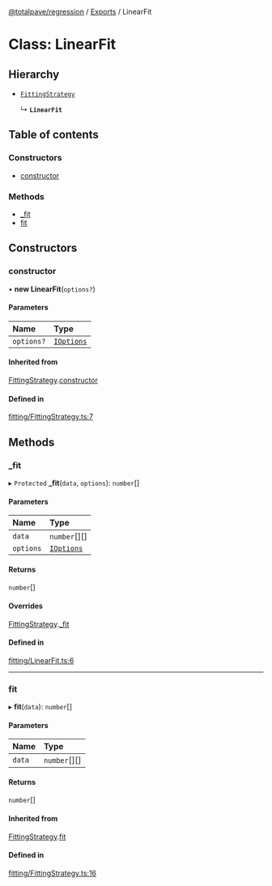 [@totalpave/regression](../README.md) / [Exports](../modules.md) / LinearFit

# Class: LinearFit

## Hierarchy

- [`FittingStrategy`](FittingStrategy.md)

  ↳ **`LinearFit`**

## Table of contents

### Constructors

- [constructor](LinearFit.md#constructor)

### Methods

- [\_fit](LinearFit.md#_fit)
- [fit](LinearFit.md#fit)

## Constructors

### constructor

• **new LinearFit**(`options?`)

#### Parameters

| Name | Type |
| :------ | :------ |
| `options?` | [`IOptions`](../interfaces/IOptions.md) |

#### Inherited from

[FittingStrategy](FittingStrategy.md).[constructor](FittingStrategy.md#constructor)

#### Defined in

[fitting/FittingStrategy.ts:7](https://github.com/totalpave/regression-js/blob/5b33716/src/fitting/FittingStrategy.ts#L7)

## Methods

### \_fit

▸ `Protected` **_fit**(`data`, `options`): `number`[]

#### Parameters

| Name | Type |
| :------ | :------ |
| `data` | `number`[][] |
| `options` | [`IOptions`](../interfaces/IOptions.md) |

#### Returns

`number`[]

#### Overrides

[FittingStrategy](FittingStrategy.md).[_fit](FittingStrategy.md#_fit)

#### Defined in

[fitting/LinearFit.ts:6](https://github.com/totalpave/regression-js/blob/5b33716/src/fitting/LinearFit.ts#L6)

___

### fit

▸ **fit**(`data`): `number`[]

#### Parameters

| Name | Type |
| :------ | :------ |
| `data` | `number`[][] |

#### Returns

`number`[]

#### Inherited from

[FittingStrategy](FittingStrategy.md).[fit](FittingStrategy.md#fit)

#### Defined in

[fitting/FittingStrategy.ts:16](https://github.com/totalpave/regression-js/blob/5b33716/src/fitting/FittingStrategy.ts#L16)
